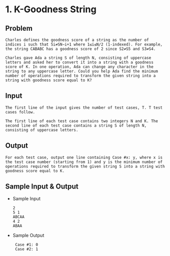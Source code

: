 # 1. K-Goodness String
## Problem
    Charles defines the goodness score of a string as the number of indices i such that Si≠SN−i+1 where 1≤i≤N/2 (1-indexed). For example, the string CABABC has a goodness score of 2 since S2≠S5 and S3≠S4.

    Charles gave Ada a string S of length N, consisting of uppercase letters and asked her to convert it into a string with a goodness score of K. In one operation, Ada can change any character in the string to any uppercase letter. Could you help Ada find the minimum number of operations required to transform the given string into a string with goodness score equal to K?
## Input
    The first line of the input gives the number of test cases, T. T test cases follow.

    The first line of each test case contains two integers N and K. The second line of each test case contains a string S of length N, consisting of uppercase letters.

## Output
    For each test case, output one line containing Case #x: y, where x is the test case number (starting from 1) and y is the minimum number of operations required to transform the given string S into a string with goodness score equal to K.

## Sample Input & Output
 - Sample Input

       2
       5 1
       ABCAA
       4 2
       ABAA


 - Sample Output

        Case #1: 0
        Case #2: 1
